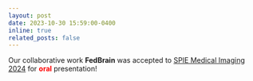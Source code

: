 ```yaml
---
layout: post
date: 2023-10-30 15:59:00-0400
inline: true
related_posts: false
---
```


Our collaborative work __FedBrain__ was accepted to [SPIE Medical Imaging 2024](https://spie.org/conferences-and-exhibitions/medical-imaging?utm_id=rmi24gb&utm_campaign=mi24_general_branding&utm_source=event_general_event_branding&utm_medium=n_a&utm_term=mi24_ez_campaign&SSO=1) for __<font color="red">oral</font>__ presentation! 
